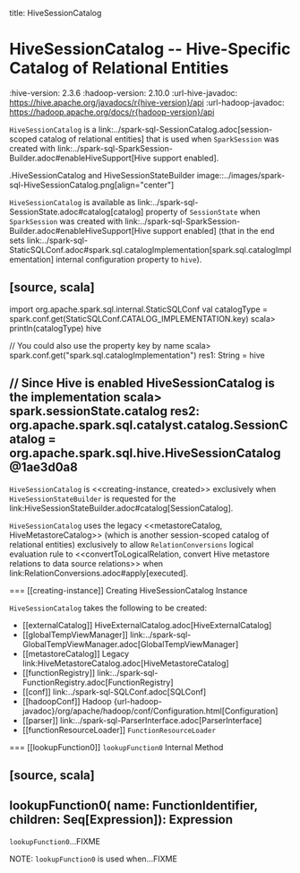 title: HiveSessionCatalog

# HiveSessionCatalog -- Hive-Specific Catalog of Relational Entities

:hive-version: 2.3.6
:hadoop-version: 2.10.0
:url-hive-javadoc: https://hive.apache.org/javadocs/r{hive-version}/api
:url-hadoop-javadoc: https://hadoop.apache.org/docs/r{hadoop-version}/api

`HiveSessionCatalog` is a link:../spark-sql-SessionCatalog.adoc[session-scoped catalog of relational entities] that is used when `SparkSession` was created with link:../spark-sql-SparkSession-Builder.adoc#enableHiveSupport[Hive support enabled].

.HiveSessionCatalog and HiveSessionStateBuilder
image::../images/spark-sql-HiveSessionCatalog.png[align="center"]

`HiveSessionCatalog` is available as link:../spark-sql-SessionState.adoc#catalog[catalog] property of `SessionState` when `SparkSession` was created with link:../spark-sql-SparkSession-Builder.adoc#enableHiveSupport[Hive support enabled] (that in the end sets link:../spark-sql-StaticSQLConf.adoc#spark.sql.catalogImplementation[spark.sql.catalogImplementation] internal configuration property to `hive`).

[source, scala]
----
import org.apache.spark.sql.internal.StaticSQLConf
val catalogType = spark.conf.get(StaticSQLConf.CATALOG_IMPLEMENTATION.key)
scala> println(catalogType)
hive

// You could also use the property key by name
scala> spark.conf.get("spark.sql.catalogImplementation")
res1: String = hive

// Since Hive is enabled HiveSessionCatalog is the implementation
scala> spark.sessionState.catalog
res2: org.apache.spark.sql.catalyst.catalog.SessionCatalog = org.apache.spark.sql.hive.HiveSessionCatalog@1ae3d0a8
----

`HiveSessionCatalog` is <<creating-instance, created>> exclusively when `HiveSessionStateBuilder` is requested for the link:HiveSessionStateBuilder.adoc#catalog[SessionCatalog].

`HiveSessionCatalog` uses the legacy <<metastoreCatalog, HiveMetastoreCatalog>> (which is another session-scoped catalog of relational entities) exclusively to allow `RelationConversions` logical evaluation rule to <<convertToLogicalRelation, convert Hive metastore relations to data source relations>> when link:RelationConversions.adoc#apply[executed].

=== [[creating-instance]] Creating HiveSessionCatalog Instance

`HiveSessionCatalog` takes the following to be created:

* [[externalCatalog]] HiveExternalCatalog.adoc[HiveExternalCatalog]
* [[globalTempViewManager]] link:../spark-sql-GlobalTempViewManager.adoc[GlobalTempViewManager]
* [[metastoreCatalog]] Legacy link:HiveMetastoreCatalog.adoc[HiveMetastoreCatalog]
* [[functionRegistry]] link:../spark-sql-FunctionRegistry.adoc[FunctionRegistry]
* [[conf]] link:../spark-sql-SQLConf.adoc[SQLConf]
* [[hadoopConf]] Hadoop {url-hadoop-javadoc}/org/apache/hadoop/conf/Configuration.html[Configuration]
* [[parser]] link:../spark-sql-ParserInterface.adoc[ParserInterface]
* [[functionResourceLoader]] `FunctionResourceLoader`

=== [[lookupFunction0]] `lookupFunction0` Internal Method

[source, scala]
----
lookupFunction0(
  name: FunctionIdentifier,
  children: Seq[Expression]): Expression
----

`lookupFunction0`...FIXME

NOTE: `lookupFunction0` is used when...FIXME
